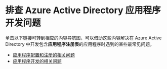 <properties
    pageTitle="排查 Azure Active Directory 应用程序开发问题 | Azure"
    description="解决与 Azure Active Directory 应用程序开发相关的最常见问题"
    services="active-directory"
    documentationcenter=""
    author="ajamess"
    manager="kbrint"
    translationtype="Human Translation" />
<tags
    ms.service="active-directory"
    ms.workload="identity"
    ms.tgt_pltfrm="na"
    ms.devlang="na"
    ms.topic="article"
    ms.date="04/10/2017"
    wacn.date="05/02/2017"
    ms.author="asteen"
    ms.sourcegitcommit="78da854d58905bc82228bcbff1de0fcfbc12d5ac"
    ms.openlocfilehash="a9d9776d545ff3c448044e0b8cf20ae3120be5b1"
    ms.lasthandoff="04/22/2017" />

# <a name="troubleshoot-azure-active-directory-application-development"></a>排查 Azure Active Directory 应用程序开发问题
单击以下链接可转到相应的内容导航图，可以借助这些内容解决在 Azure Active Directory 中开发包含**应用程序注册表**的应用程序时遇到的某些最常见问题。

- [应用程序配置和注册的相关问题](/documentation/articles/active-directory-application-dev-config-content-map/)
- [应用程序开发的相关问题](/documentation/articles/active-directory-application-dev-development-content-map/)

